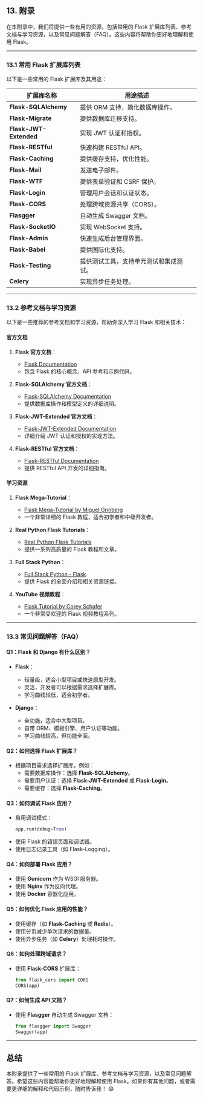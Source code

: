 ## **13. 附录**

在本附录中，我们将提供一些有用的资源，包括常用的 Flask 扩展库列表、参考文档与学习资源，以及常见问题解答（FAQ）。这些内容将帮助你更好地理解和使用 Flask。

---

### **13.1 常用 Flask 扩展库列表**

以下是一些常用的 Flask 扩展库及其用途：

| 扩展库名称            | 用途描述                                     |
|-----------------------|----------------------------------------------|
| **Flask-SQLAlchemy**  | 提供 ORM 支持，简化数据库操作。              |
| **Flask-Migrate**     | 提供数据库迁移支持。                         |
| **Flask-JWT-Extended**| 实现 JWT 认证和授权。                        |
| **Flask-RESTful**     | 快速构建 RESTful API。                       |
| **Flask-Caching**     | 提供缓存支持，优化性能。                     |
| **Flask-Mail**        | 发送电子邮件。                               |
| **Flask-WTF**         | 提供表单验证和 CSRF 保护。                   |
| **Flask-Login**       | 管理用户会话和认证状态。                     |
| **Flask-CORS**        | 处理跨域资源共享（CORS）。                   |
| **Flasgger**          | 自动生成 Swagger 文档。                      |
| **Flask-SocketIO**    | 实现 WebSocket 支持。                        |
| **Flask-Admin**       | 快速生成后台管理界面。                       |
| **Flask-Babel**       | 提供国际化支持。                             |
| **Flask-Testing**     | 提供测试工具，支持单元测试和集成测试。       |
| **Celery**            | 实现异步任务处理。                           |

---

### **13.2 参考文档与学习资源**

以下是一些推荐的参考文档和学习资源，帮助你深入学习 Flask 和相关技术：

#### **官方文档**
1. **Flask 官方文档**：
   - [Flask Documentation](https://flask.palletsprojects.com/)
   - 包含 Flask 的核心概念、API 参考和示例代码。

2. **Flask-SQLAlchemy 官方文档**：
   - [Flask-SQLAlchemy Documentation](https://flask-sqlalchemy.palletsprojects.com/)
   - 提供数据库操作和模型定义的详细说明。

3. **Flask-JWT-Extended 官方文档**：
   - [Flask-JWT-Extended Documentation](https://flask-jwt-extended.readthedocs.io/)
   - 详细介绍 JWT 认证和授权的实现方法。

4. **Flask-RESTful 官方文档**：
   - [Flask-RESTful Documentation](https://flask-restful.readthedocs.io/)
   - 提供 RESTful API 开发的详细指南。

#### **学习资源**
1. **Flask Mega-Tutorial**：
   - [Flask Mega-Tutorial by Miguel Grinberg](https://blog.miguelgrinberg.com/post/the-flask-mega-tutorial-part-i-hello-world)
   - 一个非常详细的 Flask 教程，适合初学者和中级开发者。

2. **Real Python Flask Tutorials**：
   - [Real Python Flask Tutorials](https://realpython.com/tutorials/flask/)
   - 提供一系列高质量的 Flask 教程和文章。

3. **Full Stack Python**：
   - [Full Stack Python - Flask](https://www.fullstackpython.com/flask.html)
   - 提供 Flask 的全面介绍和相关资源链接。

4. **YouTube 视频教程**：
   - [Flask Tutorial by Corey Schafer](https://www.youtube.com/playlist?list=PL-osiE80TeTs4UjLw5MM6OjgkjFeUxCYH)
   - 一个非常受欢迎的 Flask 视频教程系列。

---

### **13.3 常见问题解答（FAQ）**

#### **Q1：Flask 和 Django 有什么区别？**
- **Flask**：
  - 轻量级，适合小型项目或快速原型开发。
  - 灵活，开发者可以根据需求选择扩展库。
  - 学习曲线较低，适合初学者。

- **Django**：
  - 全功能，适合中大型项目。
  - 自带 ORM、模板引擎、用户认证等功能。
  - 学习曲线较高，但功能全面。

#### **Q2：如何选择 Flask 扩展库？**
- 根据项目需求选择扩展库。例如：
  - 需要数据库操作：选择 **Flask-SQLAlchemy**。
  - 需要用户认证：选择 **Flask-JWT-Extended** 或 **Flask-Login**。
  - 需要缓存：选择 **Flask-Caching**。

#### **Q3：如何调试 Flask 应用？**
- 启用调试模式：
  ```python
  app.run(debug=True)
  ```
- 使用 Flask 的错误页面和调试器。
- 使用日志记录工具（如 Flask-Logging）。

#### **Q4：如何部署 Flask 应用？**
- 使用 **Gunicorn** 作为 WSGI 服务器。
- 使用 **Nginx** 作为反向代理。
- 使用 **Docker** 容器化应用。

#### **Q5：如何优化 Flask 应用的性能？**
- 使用缓存（如 **Flask-Caching** 或 **Redis**）。
- 使用分页减少单次请求的数据量。
- 使用异步任务（如 **Celery**）处理耗时操作。

#### **Q6：如何处理跨域请求？**
- 使用 **Flask-CORS** 扩展库：
  ```python
  from flask_cors import CORS
  CORS(app)
  ```

#### **Q7：如何生成 API 文档？**
- 使用 **Flasgger** 自动生成 Swagger 文档：
  ```python
  from flasgger import Swagger
  Swagger(app)
  ```

---

## **总结**
本附录提供了一些常用的 Flask 扩展库、参考文档与学习资源，以及常见问题解答。希望这些内容能帮助你更好地理解和使用 Flask。如果你有其他问题，或者需要更详细的解释和代码示例，随时告诉我！ 😄